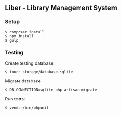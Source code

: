 ## Liber - Library Management System

### Setup

```
$ composer install
$ npm install
$ gulp
```

### Testing

Create testing database:

```
$ touch storage/database.sqlite
```

Migrate database:

```
$ DB_CONNECTION=sqlite php artisan migrate
```

Run tests:

```
$ vendor/bin/phpunit
```
